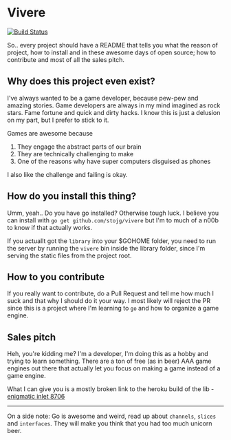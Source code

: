 # Vivere

[![Build Status](https://travis-ci.org/stojg/vivere.svg?branch=master)](https://travis-ci.org/stojg/vivere)

So.. every project should have a README that tells you what the reason of project, how to
install and in these awesome days of open source; how to contribute and most of all the sales pitch.

## Why does this project even exist?

I've always wanted to be a game developer, because pew-pew and amazing stories. Game developers are
always in my mind imagined as rock stars. Fame fortune and quick and dirty hacks. I know this is
just a delusion on my part, but I prefer to stick to it.

Games are awesome because

1.  They engage the abstract parts of our brain
2.  They are technically challenging to make
3.  One of the reasons why have super computers disguised as phones

I also like the challenge and failing is okay.

## How do you install this thing?

Umm, yeah.. Do you have go installed? Otherwise tough luck. I believe you can install with
`go get github.com/stojg/vivere` but I'm to much of a n00b to know if that actually works.

 If you actuallt got the `library` into your $GOHOME folder, you need to run the server by running the `vivere` bin
 inside the library folder, since I'm serving the static files from the project root.

## How to you contribute

If you really want to contribute, do a Pull Request and tell me how much
I suck and that why I should do it your way. I most likely will reject the PR since this
is a project where I'm learning to `go` and how to organize a game engine.

## Sales pitch

Heh, you're kidding me? I'm a developer, I'm doing this as a hobby and trying to learn something.
There are a ton of free (as in beer) AAA game engines out there that actually let you focus on making a game instead
of a game engine.

What I can give you is a mostly broken link to the heroku build of the lib - [enigmatic inlet 8706](enigmatic-inlet-8706.herokuapp.com)

------

On a side note: Go is awesome and weird, read up about `channels`, `slices` and `interfaces`. They will
make you think that you had too much unicorn beer.
